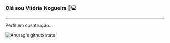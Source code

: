 ### Olá sou Vitória Nogueira 🖤💻

_____________________________________________________________________________


Perfil em cosntrução...

![Anurag's github stats](https://github-readme-stats.vercel.app/api?username=anuraghazra&show_icons=true&theme=radical)
